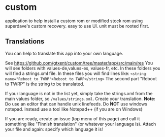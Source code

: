 # custom
application to help install a custom rom or modified stock rom using superdave's custom recovery.  easy to use UI.  unit must be rooted first.



## Translations
You can help to translate this app into your own language.

See https://github.com/gtxent/custom/tree/master/app/src/main/res
You will see folders with values-de,values-es, values-fr, etc.
In these folders you will find a strings.xml file.
In these files you will find lines like:
`<string name="Reboot_to_TWRP">Reboot to TWRP</string>`
The second part "Reboot to TWRP" is the string to be translated.

If your language is not in the list yet, simply take the strings.xml from the main values folder, so `/values/strings.xml`.
Create your translation.
**Note:** Do use an editor that can handle unix linefeeds. Do **NOT** use windows notepad. Instead use a tool like Notepad++ (if you are on Windows)

If you are ready, create an issue (top menu of this page) and call it something like "Finnish translation" (or whatever your language is). Attach your file and again: specify which language it is!
